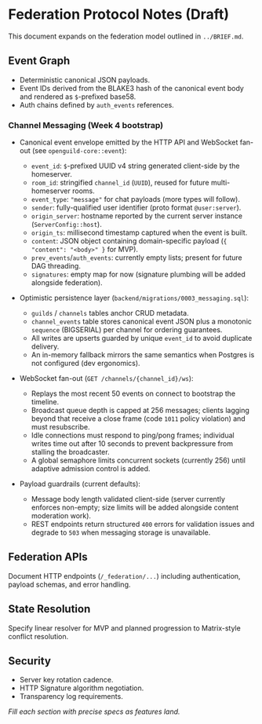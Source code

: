 # Federation Protocol Notes (Draft)

This document expands on the federation model outlined in `../BRIEF.md`.

## Event Graph

- Deterministic canonical JSON payloads.
- Event IDs derived from the BLAKE3 hash of the canonical event body and rendered as `$`-prefixed base58.
- Auth chains defined by `auth_events` references.

### Channel Messaging (Week 4 bootstrap)

- Canonical event envelope emitted by the HTTP API and WebSocket fan-out (see `openguild-core::event`):
  - `event_id`: `$`-prefixed UUID v4 string generated client-side by the homeserver.
  - `room_id`: stringified `channel_id` (`UUID`), reused for future multi-homeserver rooms.
  - `event_type`: `"message"` for chat payloads (more types will follow).
  - `sender`: fully-qualified user identifier (proto format `@user:server`).
  - `origin_server`: hostname reported by the current server instance (`ServerConfig::host`).
  - `origin_ts`: millisecond timestamp captured when the event is built.
  - `content`: JSON object containing domain-specific payload (`{ "content": "<body>" }` for MVP).
  - `prev_events`/`auth_events`: currently empty lists; present for future DAG threading.
  - `signatures`: empty map for now (signature plumbing will be added alongside federation).

- Optimistic persistence layer (`backend/migrations/0003_messaging.sql`):
  - `guilds` / `channels` tables anchor CRUD metadata.
  - `channel_events` table stores canonical event JSON plus a monotonic `sequence` (BIGSERIAL) per channel for ordering guarantees.
  - All writes are upserts guarded by unique `event_id` to avoid duplicate delivery.
  - An in-memory fallback mirrors the same semantics when Postgres is not configured (dev ergonomics).

- WebSocket fan-out (`GET /channels/{channel_id}/ws`):
  - Replays the most recent 50 events on connect to bootstrap the timeline.
  - Broadcast queue depth is capped at 256 messages; clients lagging beyond that receive a close frame (code `1011` policy violation) and must resubscribe.
  - Idle connections must respond to ping/pong frames; individual writes time out after 10 seconds to prevent backpressure from stalling the broadcaster.
  - A global semaphore limits concurrent sockets (currently 256) until adaptive admission control is added.

- Payload guardrails (current defaults):
  - Message body length validated client-side (server currently enforces non-empty; size limits will be added alongside content moderation work).
  - REST endpoints return structured `400` errors for validation issues and degrade to `503` when messaging storage is unavailable.

## Federation APIs

Document HTTP endpoints (`/_federation/...`) including authentication, payload schemas, and error handling.

## State Resolution

Specify linear resolver for MVP and planned progression to Matrix-style conflict resolution.

## Security

- Server key rotation cadence.
- HTTP Signature algorithm negotiation.
- Transparency log requirements.

_Fill each section with precise specs as features land._

